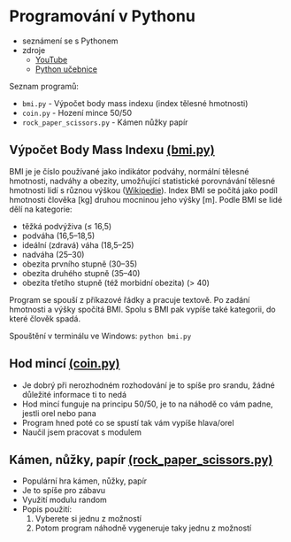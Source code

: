 # Programování v Pythonu  

+ seznámení se s Pythonem  
+ zdroje  
  - [YouTube](https://www.youtube.com/@hacknisvoubudoucnost/)  
  - [Python učebnice](https://docs.python.org/3/reference/index.html/)  

Seznam programů:  

* `bmi.py` - Výpočet body mass indexu (index tělesné hmotnosti)  
* `coin.py` - Hození mince 50/50  
* `rock_paper_scissors.py` - Kámen nůžky papír  

## Výpočet Body Mass Indexu [(bmi.py)](https://github.com/krystofskorna/python/blob/main/bmi.py/)  

BMI je je číslo používané jako indikátor podváhy, normální tělesné hmotnosti, nadváhy a obezity, umožňující statistické porovnávání tělesné hmotnosti lidí s různou výškou ([Wikipedie](https://cs.wikipedia.org/wiki/Index_t%C4%9Blesn%C3%A9_hmotnosti)). Index BMI se počítá jako podíl hmotnosti člověka [kg] druhou mocninou jeho výšky [m]. Podle BMI se lidé dělí na kategorie:  

- těžká podvýživa	(≤ 16,5)  
- podváha	(16,5–18,5)  
- ideální (zdravá) váha	(18,5–25)  
- nadváha (25–30)  
- obezita prvního stupně (30–35)  
- obezita druhého stupně (35–40)  
- obezita třetího stupně (též morbidní obezita)	(> 40)  

Program se spouší z příkazové řádky a pracuje textově. Po zadání hmotnosti a výšky spočítá BMI. Spolu s BMI pak vypíše také kategorii, do které člověk spadá.  

Spouštění v terminálu ve Windows: `python bmi.py`  

## Hod mincí [(coin.py)](https://github.com/krystofskorna/python/blob/main/coin.py/)  
   - Je dobrý při nerozhodném rozhodování je to spíše pro srandu, žádné důležité informace ti to nedá  
   - Hod mincí funguje na principu 50/50, je to na náhodě co vám padne, jestli orel nebo pana  
   - Program hned poté co se spustí tak vám vypíše hlava/orel  
   - Naučil jsem pracovat s modulem  
## Kámen, nůžky, papír [(rock_paper_scissors.py)](https://github.com/krystofskorna/python/blob/main/rock_paper_scissors.py/)  
   - Populární hra kámen, nůžky, papír
   - Je to spíše pro zábavu
   - Využití modulu random
   - Popis použití:
     1. Vyberete si jednu z možností
     2. Potom program náhodně vygeneruje taky jednu z možností
